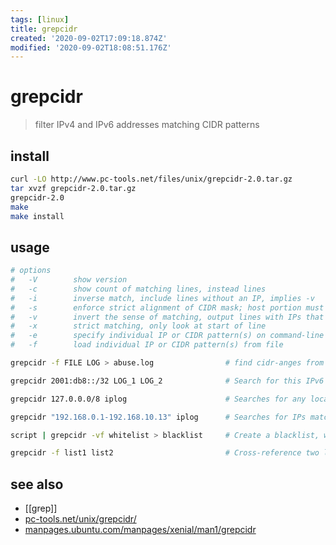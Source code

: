 ```yaml
---
tags: [linux]
title: grepcidr
created: '2020-09-02T17:09:18.874Z'
modified: '2020-09-02T18:08:51.176Z'
---
```


# grepcidr

> filter IPv4 and IPv6 addresses matching CIDR patterns

## install
```sh
curl -LO http://www.pc-tools.net/files/unix/grepcidr-2.0.tar.gz 
tar xvzf grepcidr-2.0.tar.gz
grepcidr-2.0
make
make install
```
## usage
```sh
# options
#   -V        show version
#   -c        show count of matching lines, instead lines
#   -i        inverse match, include lines without an IP, implies -v
#   -s        enforce strict alignment of CIDR mask; host portion must be all zero
#   -v        invert the sense of matching, output lines with IPs that don't match
#   -x        strict matching, only look at start of line
#   -e        specify individual IP or CIDR pattern(s) on command-line
#   -f        load individual IP or CIDR pattern(s) from file

grepcidr -f FILE LOG > abuse.log                # find cidr-anges from FILE that appear in LOG

grepcidr 2001:db8::/32 LOG_1 LOG_2              # Search for this IPv6 network inside two files

grepcidr 127.0.0.0/8 iplog                      # Searches for any localnet IP addresses inside the iplog file

grepcidr "192.168.0.1-192.168.10.13" iplog      # Searches for IPs matching indicated range in the iplog file

script | grepcidr -vf whitelist > blacklist     # Create a blacklist, with whitelisted networks removed (inverse)

grepcidr -f list1 list2                         # Cross-reference two lists, outputs IPs common to both lists
```

## see also
- [[grep]]
- [pc-tools.net/unix/grepcidr/](http://www.pc-tools.net/unix/grepcidr/)
- [manpages.ubuntu.com/manpages/xenial/man1/grepcidr](http://manpages.ubuntu.com/manpages/xenial/man1/grepcidr.1.html)
